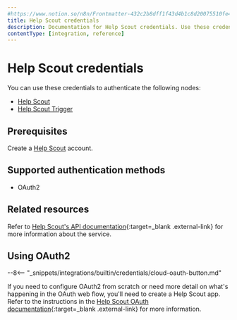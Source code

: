 ```yaml
---
#https://www.notion.so/n8n/Frontmatter-432c2b8dff1f43d4b1c8d20075510fe4
title: Help Scout credentials
description: Documentation for Help Scout credentials. Use these credentials to authenticate Help Scout in n8n, a workflow automation platform.
contentType: [integration, reference]
---
```


# Help Scout credentials

You can use these credentials to authenticate the following nodes:

- [Help Scout](/integrations/builtin/app-nodes/n8n-nodes-base.helpscout/)
- [Help Scout Trigger](/integrations/builtin/trigger-nodes/n8n-nodes-base.helpscouttrigger/)

## Prerequisites

Create a [Help Scout](https://www.helpscout.com/) account.

## Supported authentication methods

- OAuth2

## Related resources

Refer to [Help Scout's API documentation](https://developer.helpscout.com/){:target=_blank .external-link} for more information about the service.

## Using OAuth2

--8<-- "_snippets/integrations/builtin/credentials/cloud-oauth-button.md"

If you need to configure OAuth2 from scratch or need more detail on what's happening in the OAuth web flow, you'll need to create a Help Scout app. Refer to the instructions in the [Help Scout OAuth documentation](https://developer.helpscout.com/mailbox-api/overview/authentication/#oauth2-application){:target=_blank .external-link} for more information.
